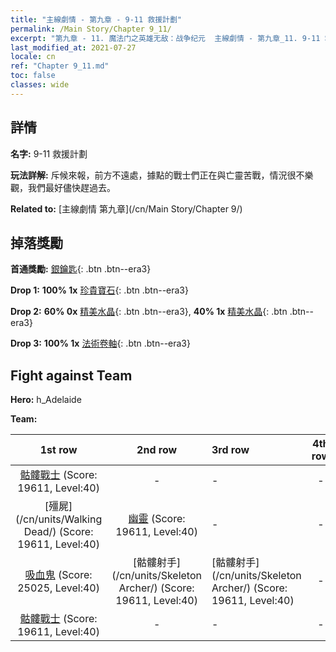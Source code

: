```yaml
---
title: "主線劇情 - 第九章 - 9-11 救援計劃"
permalink: /Main Story/Chapter 9_11/
excerpt: "第九章 - 11. 魔法门之英雄无敌：战争纪元  主線劇情 - 第九章_11. 9-11 救援計劃"
last_modified_at: 2021-07-27
locale: cn
ref: "Chapter 9_11.md"
toc: false
classes: wide
---
```


## 詳情

 **名字:** 9-11 救援計劃

 **玩法詳解:** 斥候來報，前方不遠處，據點的戰士們正在與亡靈苦戰，情況很不樂觀，我們最好儘快趕過去。

 **Related to:** [主線劇情 第九章](/cn/Main Story/Chapter 9/)

## 掉落獎勵

 **首通獎勵:** [銀鑰匙](/cn/Items/con_693/){: .btn .btn--era3}

 **Drop 1:** **100% 1x** [珍貴寶石](/cn/Items/mat_30/){: .btn .btn--era3}

 **Drop 2:** **60% 0x** [精美水晶](/cn/Items/mat_24/){: .btn .btn--era3}, **40% 1x** [精美水晶](/cn/Items/mat_24/){: .btn .btn--era3}

 **Drop 3:** **100% 1x** [法術卷軸](/cn/Items/con_694/){: .btn .btn--era3}


## Fight against Team
 **Hero:** h_Adelaide

 **Team:**


  | 1st row | 2nd row | 3rd row | 4th row |
  |:----:|:----:|:----|:----:|
  | [骷髏戰士](/cn/units/Skeleton/) (Score: 19611, Level:40)  | - | - | - |
  | [殭屍](/cn/units/Walking Dead/) (Score: 19611, Level:40)  | [幽靈](/cn/units/Wight/) (Score: 19611, Level:40)  | - | - |
  | [吸血鬼](/cn/units/Vampire/) (Score: 25025, Level:40)  | [骷髏射手](/cn/units/Skeleton Archer/) (Score: 19611, Level:40)  | [骷髏射手](/cn/units/Skeleton Archer/) (Score: 19611, Level:40)  | - |
  | [骷髏戰士](/cn/units/Skeleton/) (Score: 19611, Level:40)  | - | - | - |


